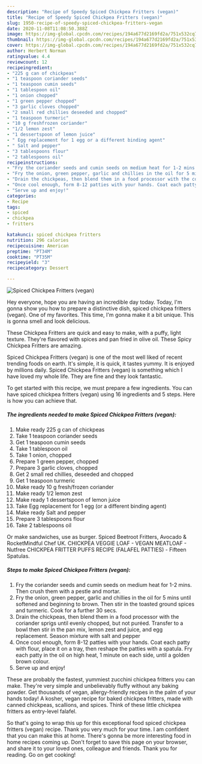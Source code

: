 ```yaml
---
description: "Recipe of Speedy Spiced Chickpea Fritters (vegan)"
title: "Recipe of Speedy Spiced Chickpea Fritters (vegan)"
slug: 1950-recipe-of-speedy-spiced-chickpea-fritters-vegan
date: 2020-11-08T11:08:50.388Z
image: https://img-global.cpcdn.com/recipes/194a677d2169fd2a/751x532cq70/spiced-chickpea-fritters-vegan-recipe-main-photo.jpg
thumbnail: https://img-global.cpcdn.com/recipes/194a677d2169fd2a/751x532cq70/spiced-chickpea-fritters-vegan-recipe-main-photo.jpg
cover: https://img-global.cpcdn.com/recipes/194a677d2169fd2a/751x532cq70/spiced-chickpea-fritters-vegan-recipe-main-photo.jpg
author: Herbert Norman
ratingvalue: 4.4
reviewcount: 12
recipeingredient:
- "225 g can of chickpeas"
- "1 teaspoon coriander seeds"
- "1 teaspoon cumin seeds"
- "1 tablespoon oil"
- "1 onion chopped"
- "1 green pepper chopped"
- "3 garlic cloves chopped"
- "2 small red chillies deseeded and chopped"
- "1 teaspoon turmeric"
- "10 g freshfrozen coriander"
- "1/2 lemon zest"
- "1 dessertspoon of lemon juice"
- " Egg replacement for 1 egg or a different binding agent"
- " Salt and pepper"
- "3 tablespoons flour"
- "2 tablespoons oil"
recipeinstructions:
- "Fry the coriander seeds and cumin seeds on medium heat for 1-2 mins. Then crush them with a pestle and mortar."
- "Fry the onion, green pepper, garlic and chillies in the oil for 5 mins until softened and beginning to brown. Then stir in the toasted ground spices and turmeric. Cook for a further 30 secs."
- "Drain the chickpeas, then blend them in a food processor with the coriander sprigs until evenly chopped, but not puréed. Transfer to a bowl then stir in the pan mix, lemon zest and juice, and egg replacement. Season mixture with salt and pepper"
- "Once cool enough, form 8-12 patties with your hands. Coat each patty with flour, place it on a tray, then reshape the patties with a spatula. Fry each patty in the oil on high heat, 1 minute on each side, until a golden brown colour."
- "Serve up and enjoy!"
categories:
- Recipe
tags:
- spiced
- chickpea
- fritters

katakunci: spiced chickpea fritters 
nutrition: 296 calories
recipecuisine: American
preptime: "PT34M"
cooktime: "PT35M"
recipeyield: "3"
recipecategory: Dessert

---
```



![Spiced Chickpea Fritters (vegan)](https://img-global.cpcdn.com/recipes/194a677d2169fd2a/751x532cq70/spiced-chickpea-fritters-vegan-recipe-main-photo.jpg)

Hey everyone, hope you are having an incredible day today. Today, I'm gonna show you how to prepare a distinctive dish, spiced chickpea fritters (vegan). One of my favorites. This time, I'm gonna make it a bit unique. This is gonna smell and look delicious.

These Chickpea Fritters are quick and easy to make, with a puffy, light texture. They&#39;re flavored with spices and pan fried in olive oil. These Spicy Chickpea Fritters are amazing.

Spiced Chickpea Fritters (vegan) is one of the most well liked of recent trending foods on earth. It's simple, it is quick, it tastes yummy. It is enjoyed by millions daily. Spiced Chickpea Fritters (vegan) is something which I have loved my whole life. They are fine and they look fantastic.


To get started with this recipe, we must prepare a few ingredients. You can have spiced chickpea fritters (vegan) using 16 ingredients and 5 steps. Here is how you can achieve that.

<!--inarticleads1-->

##### The ingredients needed to make Spiced Chickpea Fritters (vegan):

1. Make ready 225 g can of chickpeas
1. Take 1 teaspoon coriander seeds
1. Get 1 teaspoon cumin seeds
1. Take 1 tablespoon oil
1. Take 1 onion, chopped
1. Prepare 1 green pepper, chopped
1. Prepare 3 garlic cloves, chopped
1. Get 2 small red chillies, deseeded and chopped
1. Get 1 teaspoon turmeric
1. Make ready 10 g fresh/frozen coriander
1. Make ready 1/2 lemon zest
1. Make ready 1 dessertspoon of lemon juice
1. Take  Egg replacement for 1 egg (or a different binding agent)
1. Make ready  Salt and pepper
1. Prepare 3 tablespoons flour
1. Take 2 tablespoons oil


Or make sandwiches, use as burger. Spiced Beetroot Fritters, Avocado &amp; RocketMindful Chef UK. CHICKPEA VEGGIE LOAF - VEGAN MEATLOAF - Nutfree CHICKPEA FRITTER PUFFS RECIPE (FALAFEL PATTIES) - Fifteen Spatulas. 

<!--inarticleads2-->

##### Steps to make Spiced Chickpea Fritters (vegan):

1. Fry the coriander seeds and cumin seeds on medium heat for 1-2 mins. Then crush them with a pestle and mortar.
1. Fry the onion, green pepper, garlic and chillies in the oil for 5 mins until softened and beginning to brown. Then stir in the toasted ground spices and turmeric. Cook for a further 30 secs.
1. Drain the chickpeas, then blend them in a food processor with the coriander sprigs until evenly chopped, but not puréed. Transfer to a bowl then stir in the pan mix, lemon zest and juice, and egg replacement. Season mixture with salt and pepper
1. Once cool enough, form 8-12 patties with your hands. Coat each patty with flour, place it on a tray, then reshape the patties with a spatula. Fry each patty in the oil on high heat, 1 minute on each side, until a golden brown colour.
1. Serve up and enjoy!


These are probably the fastest, yummiest zucchini chickpea fritters you can make. They&#39;re very simple and unbelievably fluffy without any baking powder. Get thousands of vegan, allergy-friendly recipes in the palm of your hands today! A kosher, vegan recipe for baked chickpea fritters, made with canned chickpeas, scallions, and spices. Think of these little chickpea fritters as entry-level falafel. 

So that's going to wrap this up for this exceptional food spiced chickpea fritters (vegan) recipe. Thank you very much for your time. I am confident that you can make this at home. There's gonna be more interesting food in home recipes coming up. Don't forget to save this page on your browser, and share it to your loved ones, colleague and friends. Thank you for reading. Go on get cooking!
